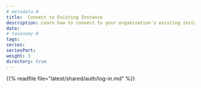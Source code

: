 ```yaml
---
# metadata # 
title:  Connect to Existing Instance
description: Learn how to connect to your organization's existing instance. 
date: 
# taxonomy #
tags: 
series:
seriesPart:
weight: 3
directory: true
---
```


{{% readfile file="latest/shared/auth/log-in.md" %}}